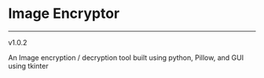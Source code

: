 # Image Encryptor

***
v1.0.2

An Image encryption / decryption tool built using python, Pillow, and GUI using tkinter